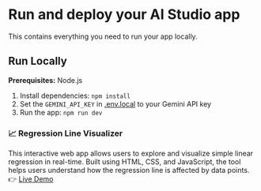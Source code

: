 # Run and deploy your AI Studio app

This contains everything you need to run your app locally.

## Run Locally

**Prerequisites:**  Node.js


1. Install dependencies:
   `npm install`
2. Set the `GEMINI_API_KEY` in [.env.local](.env.local) to your Gemini API key
3. Run the app:
   `npm run dev`


### 📈 Regression Line Visualizer  
This interactive web app allows users to explore and visualize simple linear regression in real-time. Built using HTML, CSS, and JavaScript, the tool helps users understand how the regression line is affected by data points.  
👉 [Live Demo](https://regression-line-visualizer.netlify.app/)

